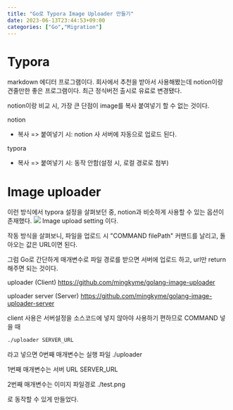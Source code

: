 ```yaml
---
title: "Go로 Typora Image Uploader 만들기"
date: 2023-06-13T23:44:53+09:00
categories: ["Go","Migration"]
---
```


# Typora
markdown 에디터 프로그램이다. 회사에서 추천을 받아서 사용해봤는데 notion이랑 견줄만한 좋은 프로그램이다.
최근 정식버전 출시로 유료로 변경됐다.

notion이랑 비교 시, 가장 큰 단점이 image를 복사 붙여넣기 할 수 없는 것이다.

notion
- 복사 => 붙여넣기 시: notion 사 서버에 자동으로 업로드 된다.

typora
- 복사 => 붙여넣기 시: 동작 안함(설정 시, 로컬 경로로 첨부)

# Image uploader
이런 방식에서 typora 설정을 살펴보던 중, notion과 비슷하게 사용할 수 있는 옵션이 존재했다.
![](https://images.velog.io/images/mingkyme/post/579c27bc-8da2-40a3-b1e5-7d4ab006b2d0/image.png)
Image upload setting 이다.

작동 방식을 살펴보니, 파일을 업로드 시
"COMMAND filePath"
커맨드를 날리고, 돌아오는 값은 URL이면 된다.

그럼 Go로 간단하게 매개변수로 파일 경로를 받으면 서버에 업로드 하고, url만 return 해주면 되는 것이다.

uploader (Client)
https://github.com/mingkyme/golang-image-uploader

uploader server (Server)
https://github.com/mingkyme/golang-image-uploader-server

client 사용은 서버설정을 소스코드에 넣지 않아야 사용하기 편하므로
COMMAND 넣을 때
```bash
./uploader SERVER_URL
```
라고 넣으면
0번째 매개변수는 실행 파일
./uploader

1번째 매개변수는 서버 URL
SERVER_URL

2번째 매개변수는 이미지 파일경로
./test.png

로 동작할 수 있게 만들었다.